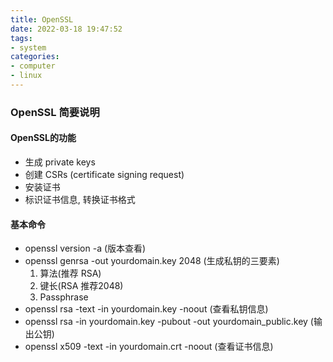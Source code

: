 ```yaml
---
title: OpenSSL
date: 2022-03-18 19:47:52
tags:
- system
categories: 
- computer
- linux
---
```

### OpenSSL 简要说明

#### OpenSSL的功能
* 生成 private keys
* 创建 CSRs (certificate signing request)
* 安装证书
* 标识证书信息, 转换证书格式

#### 基本命令
* openssl version -a (版本查看)
* openssl genrsa -out yourdomain.key 2048 (生成私钥的三要素)
  1. 算法(推荐 RSA)
  2. 键长(RSA 推荐2048)
  3. Passphrase
* openssl rsa -text -in yourdomain.key -noout (查看私钥信息)
* openssl rsa -in yourdomain.key -pubout -out yourdomain_public.key (输出公钥)
* openssl x509 -text -in yourdomain.crt -noout (查看证书信息)
